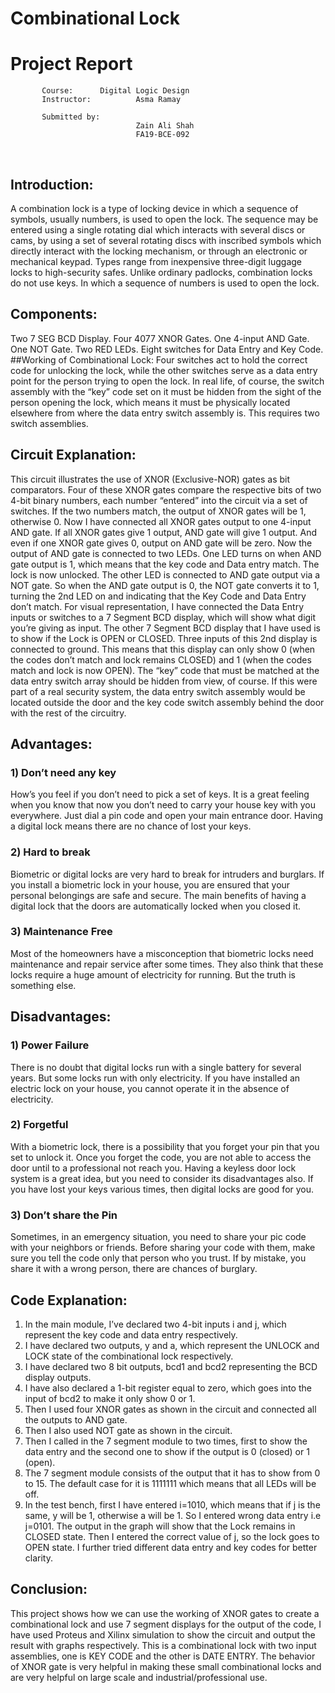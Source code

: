 # Combinational Lock
# Project Report

           Course:		Digital Logic Design
           Instructor:	        Asma Ramay

           Submitted by:
                                Zain Ali Shah               
                                FA19-BCE-092
 
## Introduction:
A combination lock is a type of locking device in which a sequence of symbols, usually numbers, is used to open the lock. The sequence may be entered using a single rotating dial which interacts with several discs or cams, by using a set of several rotating discs with inscribed symbols which directly interact with the locking mechanism, or through an electronic or mechanical keypad. Types range from inexpensive three-digit luggage locks to high-security safes. Unlike ordinary padlocks, combination locks do not use keys. In which a sequence of numbers is used to open the lock.
## Components:
Two 7 SEG BCD Display.
Four 4077 XNOR Gates.
One 4-input AND Gate.
One NOT Gate.
Two RED LEDs.
Eight switches for Data Entry and Key Code.
##Working of Combinational Lock:
Four switches act to hold the correct code for unlocking the lock, while the other switches serve as a data entry point for the person trying to open the lock.
In real life, of course, the switch assembly with the “key” code set on it must be hidden from the sight of the person opening the lock, which means it must be physically located elsewhere from where the data entry switch assembly is. This requires two switch assemblies.


## Circuit Explanation:
This circuit illustrates the use of XNOR (Exclusive-NOR) gates as bit comparators. Four of these XNOR gates compare the respective bits of two 4-bit binary numbers, each number “entered” into the circuit via a set of switches. If the two numbers match, the output of XNOR gates will be 1, otherwise 0. Now I have connected all XNOR gates output to one 4-input AND gate. If all XNOR gates give 1 output, AND gate will give 1 output. And even if one XNOR gate gives 0, output on AND gate will be zero. Now the output of AND gate is connected to two LEDs. One LED turns on when AND gate output is 1, which means that the key code and Data entry match. The lock is now unlocked. The other LED is connected to AND gate output via a NOT gate. So when the AND gate output is 0, the NOT gate converts it to 1, turning the 2nd LED on and indicating that the Key Code and Data Entry don’t match. For visual representation, I have connected the Data Entry inputs or switches to a 7 Segment BCD display, which will show what digit you’re giving as input. The other 7 Segment BCD display that I have used is to show if the Lock is OPEN or CLOSED. Three inputs of this 2nd display is connected to ground. This means that this display can only show 0 (when the codes don’t match and lock remains CLOSED) and 1 (when the codes match and lock is now OPEN).
The “key” code that must be matched at the data entry switch array should be hidden from view, of course. If this were part of a real security system, the data entry switch assembly would be located outside the door and the key code switch assembly behind the door with the rest of the circuitry.
## Advantages:
### 1) Don’t need any key
How’s you feel if you don’t need to pick a set of keys. It is a great feeling when you know that now you don’t need to carry your house key with you everywhere. Just dial a pin code and open your main entrance door. Having a digital lock means there are no chance of lost your keys.
### 2) Hard to break
Biometric or digital locks are very hard to break for intruders and burglars. If you install a biometric lock in your house, you are ensured that your personal belongings are safe and secure. The main benefits of having a digital lock that the doors are automatically locked when you closed it.
### 3) Maintenance Free
Most of the homeowners have a misconception that biometric locks need maintenance and repair service after some times. They also think that these locks require a huge amount of electricity for running. But the truth is something else.


## Disadvantages:

### 1) Power Failure
There is no doubt that digital locks run with a single battery for several years. But some locks run with only electricity. If you have installed an electric lock on your house, you cannot operate it in the absence of electricity.
### 2) Forgetful
With a biometric lock, there is a possibility that you forget your pin that you set to unlock it. Once you forget the code, you are not able to access the door until to a professional not reach you.
Having a keyless door lock system is a great idea, but you need to consider its disadvantages also. If you have lost your keys various times, then digital locks are good for you.
### 3) Don’t share the Pin
Sometimes, in an emergency situation, you need to share your pic code with your neighbors or friends. Before sharing your code with them, make sure you tell the code only that person who you trust. If by mistake, you share it with a wrong person, there are chances of burglary.

## Code Explanation:
1.	In the main module, I’ve declared two 4-bit inputs i and j, which represent the key code and data entry respectively.
2.	I have declared two outputs, y and a, which represent the UNLOCK and LOCK state of the combinational lock respectively.
3.	I have declared two 8 bit outputs, bcd1 and bcd2 representing the BCD display outputs.
4.	I have also declared a 1-bit register equal to zero, which goes into the input of bcd2 to make it only show 0 or 1.
5.	Then I used four XNOR gates as shown in the circuit and connected all the outputs to AND gate.
6.	Then I also used NOT gate as shown in the circuit.
7.	Then I called in the 7 segment module to two times, first to show the data entry and the second one to show if the output is 0 (closed) or 1 (open).
8.	The 7 segment module consists of the output that it has to show from 0 to 15. The default case for it is 1111111 which means that all LEDs will be off.
9.	In the test bench, first I have entered i=1010, which means that if j is the same, y will be 1, otherwise a will be 1. So I entered wrong data entry i.e j=0101. The output in the graph will show that the Lock remains in CLOSED state. Then I entered the correct value of j, so the lock goes to OPEN state. I further tried different data entry and key codes for better clarity.
## Conclusion:
This project shows how we can use the working of XNOR gates to create a combinational lock and use 7 segment displays for the output of the code, I have used Proteus and Xilinx simulation to show the circuit and output the result with graphs respectively. This is a combinational lock with two input assemblies, one is KEY CODE and the other is DATE ENTRY. The behavior of XNOR gate is very helpful in making these small combinational locks and are very helpful on large scale and industrial/professional use.
